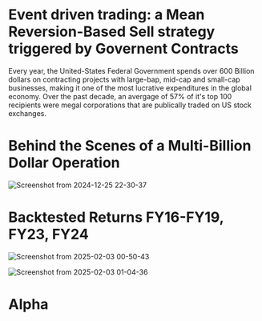 # Event driven trading: a Mean Reversion-Based Sell strategy triggered by Governent Contracts
Every year, the United-States Federal Government spends over 600 Billion dollars on contracting projects with large-bap, mid-cap and small-cap businesses, making it one of the most lucrative expenditures in the global economy. Over the past decade, an avergage of 57% of it's top 100 recipients were megal corporations that are publically traded on US stock exchanges. 

# Behind the Scenes of a Multi-Billion Dollar Operation 
![Screenshot from 2024-12-25 22-30-37](https://github.com/user-attachments/assets/7d77d509-43d3-443f-8833-83c3691804a8)

# Backtested Returns FY16-FY19, FY23, FY24 
![Screenshot from 2025-02-03 00-50-43](https://github.com/user-attachments/assets/8e610b93-a04a-4417-ab02-5ee8c8f5c2cf)


![Screenshot from 2025-02-03 01-04-36](https://github.com/user-attachments/assets/fbe46c73-e2cc-4bd0-a34f-d6ee3ad6fa6d)

# Alpha 

